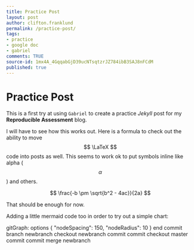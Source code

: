 ```yaml
---
title: Practice Post
layout: post
author: clifton.franklund
permalink: /practice-post/
tags:
- practice
- google doc
- gabriel
comments: TRUE
source-id: 1mx4A_4GqqabGjD39ucNTsqtzrJZ784ibB3SAJ8nFCdM
published: true
---
```

# Practice Post

This is a first try at using ```Gabriel``` to create a practice _Jekyll_ post for my **Reproducible Assessment** blog.  

I will have to see how this works out. Here is a formula to check out the ability to move $$ \LaTeX $$ code into posts as well. This seems to work ok to put symbols inline like alpha ($$ \alpha $$) and others. 

$$ \frac{-b \pm \sqrt{b^2 - 4ac}}{2a} $$  

That should be enough for now.   

Adding a little mermaid code too in order to try out a simple chart:

<div class="mermaid">  

gitGraph:
options
{
    "nodeSpacing": 150,
    "nodeRadius": 10
}
end
commit
branch newbranch
checkout newbranch
commit
commit
checkout master
commit
commit
merge newbranch

</div>

